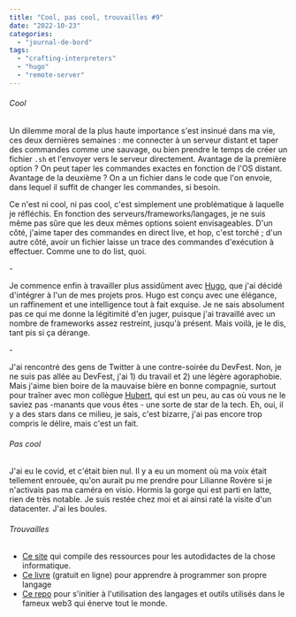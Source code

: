 ```yaml
---
title: "Cool, pas cool, trouvailles #9"
date: "2022-10-23"
categories: 
  - "journal-de-bord"
tags: 
  - "crafting-interpreters"
  - "hugo"
  - "remote-server"
---
```


###### Cool

Un dilemme moral de la plus haute importance s'est insinué dans ma vie, ces deux dernières semaines : me connecter à un serveur distant et taper des commandes comme une sauvage, ou bien prendre le temps de créer un fichier `.sh` et l'envoyer vers le serveur directement. Avantage de la première option ? On peut taper les commandes exactes en fonction de l'OS distant. Avantage de la deuxième ? On a un fichier dans le code que l'on envoie, dans lequel il suffit de changer les commandes, si besoin.

Ce n'est ni cool, ni pas cool, c'est simplement une problématique à laquelle je réfléchis. En fonction des serveurs/frameworks/langages, je ne suis même pas sûre que les deux mêmes options soient envisageables. D'un côté, j'aime taper des commandes en direct live, et hop, c'est torché ; d'un autre côté, avoir un fichier laisse un trace des commandes d'exécution à effectuer. Comme une to do list, quoi.

\-

Je commence enfin à travailler plus assidûment avec [Hugo](https://gohugo.io), que j'ai décidé d'intégrer à l'un de mes projets pros. Hugo est conçu avec une élégance, un raffinement et une intelligence tout à fait exquise. Je ne sais absolument pas ce qui me donne la légitimité d'en juger, puisque j'ai travaillé avec un nombre de frameworks assez restreint, jusqu'à présent. Mais voilà, je le dis, tant pis si ça dérange.

\-

J'ai rencontré des gens de Twitter à une contre-soirée du DevFest. Non, je ne suis pas allée au DevFest, j'ai 1) du travail et 2) une légère agoraphobie. Mais j'aime bien boire de la mauvaise bière en bonne compagnie, surtout pour traîner avec mon collègue [Hubert](https://twitter.com/hsablonniere?s=20), qui est un peu, au cas où vous ne le saviez pas -manants que vous êtes - une sorte de star de la tech. Eh, oui, il y a des stars dans ce milieu, je sais, c'est bizarre, j'ai pas encore trop compris le délire, mais c'est un fait.

###### Pas cool

J'ai eu le covid, et c'était bien nul. Il y a eu un moment où ma voix était tellement enrouée, qu'on aurait pu me prendre pour Lilianne Rovère si je n'activais pas ma caméra en visio. Hormis la gorge qui est parti en latte, rien de très notable. Je suis restée chez moi et ai ainsi raté la visite d'un datacenter. J'ai les boules.

###### Trouvailles

- [Ce site](https://teachyourselfcs.com) qui compile des ressources pour les autodidactes de la chose informatique.
- [Ce livre](https://craftinginterpreters.com/contents.html) (gratuit en ligne) pour apprendre à programmer son propre langage
- [Ce repo](https://github.com/austintgriffith/web2-to-web3-curriculum) pour s'initier à l'utilisation des langages et outils utilisés dans le fameux web3 qui énerve tout le monde.
